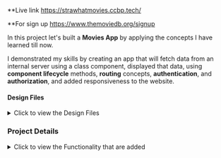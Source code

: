 **Live link https://strawhatmovies.ccbp.tech/ 

**For sign up  https://www.themoviedb.org/signup

In this project let's built a **Movies App** by applying the concepts I have learned till now. 

I demonstrated my skills by creating an app that will fetch data from an internal server using a class component, displayed that data, using **component lifecycle** methods, **routing** concepts, **authentication**, and **authorization**, and added responsiveness to the website.


#### Design Files

<details>
<summary>Click to view the Design Files</summary>

- You can check the **Design Files** for different devices <a href="https://www.figma.com/file/tPdVlj0p5PESmymNkHYVgk/Movies_App?node-id=0%3A1" target="_blank">here</a>.

</details>


### Project Details

<details>
<summary>Click to view the Functionality that are added</summary>

#### Add Functionality

The app have the following functionalities

- Login Route
  - Users will be able to login to their account by entering a valid username and password.
- Users will be able to navigate to Home, popular, account routes using links in Navbar.
- When the data is being fetched then the Loading view will be displayed to the user.
- Users will be able to view the website responsively in mobile view, tablet view as well
- Home Route 
  - Users will be able to see Random Originals movie title and movie poster with its details.
  - Users will be able to navigate to Home route when clicking on **MOVIES** logo.
  - Users will be able to see Originals,Trending now movies, Top Rated Collections
  - The collections will be horizontally scrollable.
  - Users will be able to see the footer as shown in figma
  - Users will be able to see Home with highlighted text in Navbar.
- Specific Movie details Route
  - When users click a movie in a particular collection, it will open a new page with respective movie details
  - Users will be able to see similar movies sections as shown in the figma screens.
- Search Functionality
  - Users will be able to search for movie titles.
  - Users will be able to browse search results using pagination buttons.
  - When the user provides the movie name which is not in the database then the No results view will be displayed.
  - When the users click a movie, it will open a new page with respective movie details
- Popular Movies Route
  - Users will be able to select and view popular movies using the Popular link in the navbar in a separate page.
  - Users can browse popular movies using pagination buttons.
  - When users click a movie, it will open a new page with respective movie details
  - Users will be able to see the footer as shown in figma
  - Users will be able to see Popular with highlighted text in Navbar
- Account Route
  - Users will be able to select and view basic account details using the Profile Icon in the navbar in a separate page.
  - Users will be able to logout from accounts page
- When the users enter invalid route in the URL then the Lost your Way Route should be displayed.

</details>
